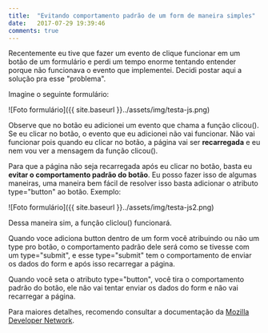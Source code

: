 ```yaml
---
title:  "Evitando comportamento padrão de um form de maneira simples"
date:   2017-07-29 19:39:46
comments: true
---
```


Recentemente eu tive que fazer um evento de clique funcionar em um botão de um formulário e perdi um tempo enorme tentando entender porque não funcionava o evento que implementei. Decidi postar aqui a solução pra esse "problema".

Imagine o seguinte formulário:

![Foto formulário]({{ site.baseurl }}../assets/img/testa-js.png)

Observe que no botão eu adicionei um evento que chama a função <span class="code">clicou()</span>. Se eu clicar no botão, o evento que eu adicionei não vai funcionar. Não vai funcionar pois quando eu clicar no botão, a página vai ser __recarregada__ e eu nem vou ver a mensagem da função <span class="code">clicou()</span>. 

Para que a página não seja recarregada após eu clicar no botão, basta eu __evitar o comportamento padrão do botão__. Eu posso fazer isso de algumas maneiras, uma maneira bem fácil de resolver isso basta adicionar o atributo <span class="code">type="button"</span> ao botão. Exemplo:

![Foto formulário]({{ site.baseurl }}../assets/img/testa-js2.png)

Dessa maneira sim, a função <span class="code">cliclou()</span> funcionará.

Quando voce adiciona <span class="code">button</span> dentro de um <span class="code">form</span> você atribuindo ou não um <span class="code">type</span> pro botão, o comportamento padrão dele será como se tivesse com um <span class="code">type="submit"</span>, e esse <span class="code">type="submit"</span> tem o comportamento de enviar os dados do <span class="code">form</span> e após isso recarregar a página.

Quando você seta o atributo <span class="code">type="button"</span>, você tira o comportamento padrão do botão, ele não vai tentar enviar os dados do <span class="code">form</span> e não vai recarregar a página.

Para maiores detalhes, recomendo consultar a documentação da [Mozilla Developer Network](https://developer.mozilla.org/pt-BR/doacs/Web/HTML/Element/button).


